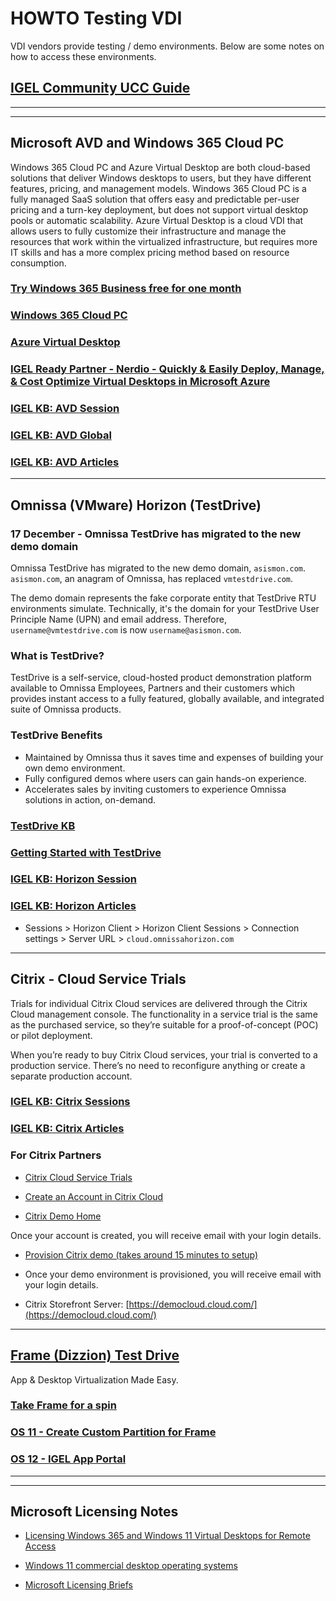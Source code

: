 # HOWTO Testing VDI

VDI vendors provide testing / demo environments. Below are some notes on how to access these environments.

<!---
## [IGEL Community UCC Guide](https://igel-community.github.io/IGEL-Docs-v02/Docs/HOWTO-UCC/)
-->

## [IGEL Community UCC Guide](HOWTO-UCC-Guide.md)

----------

-----

## Microsoft AVD and Windows 365 Cloud PC

Windows 365 Cloud PC and Azure Virtual Desktop are both cloud-based solutions that deliver Windows desktops to users, but they have different features, pricing, and management models. Windows 365 Cloud PC is a fully managed SaaS solution that offers easy and predictable per-user pricing and a turn-key deployment, but does not support virtual desktop pools or automatic scalability. Azure Virtual Desktop is a cloud VDI that allows users to fully customize their infrastructure and manage the resources that work within the virtualized infrastructure, but requires more IT skills and has a more complex pricing method based on resource consumption.

### [Try Windows 365 Business free for one month](https://www.microsoft.com/en-us/windows-365/business/windows-365-free-trial-b)

### [Windows 365 Cloud PC](https://www.microsoft.com/en-us/windows-365)

### [Azure Virtual Desktop](https://azure.microsoft.com/en-us/products/virtual-desktop)

### [IGEL Ready Partner - Nerdio - Quickly & Easily Deploy, Manage, & Cost Optimize Virtual Desktops in Microsoft Azure](https://getnerdio.com/)

### [IGEL KB: AVD Session](https://kb.igel.com/en/igel-os/11.10/avd-global)

### [IGEL KB: AVD Global](https://kb.igel.com/en/igel-os/11.10/avd-global)

### [IGEL KB: AVD Articles](https://kb.igel.com/en/igel-os/11.10/microsoft-azure-virtual-desktop-avd)

-----

## Omnissa (VMware) Horizon (TestDrive)

### 17 December - Omnissa TestDrive has migrated to the new demo domain

Omnissa TestDrive has migrated to the new demo domain, `asismon.com`. `asismon.com`, an anagram of Omnissa, has replaced `vmtestdrive.com`.

The demo domain represents the fake corporate entity that TestDrive RTU environments simulate. Technically, it's the domain for your TestDrive User Principle Name (UPN) and email address. Therefore, `username@vmtestdrive.com` is now `username@asismon.com`.

### What is TestDrive?

TestDrive is a self-service, cloud-hosted product demonstration platform available to Omnissa Employees, Partners and their customers which provides instant access to a fully featured, globally available, and integrated suite of Omnissa products.

### TestDrive Benefits

- Maintained by Omnissa thus it saves time and expenses of building your own demo environment.
- Fully configured demos where users can gain hands-on experience.
- Accelerates sales by inviting customers to experience Omnissa solutions in action, on-demand.

### [TestDrive KB](https://tdhelp.omnissa.com/hc/en-us/categories/28107641685523)

### [Getting Started with TestDrive](https://tdhelp.omnissa.com/hc/en-us)

### [IGEL KB: Horizon Session](https://kb.igel.com/en/igel-os/11.10/horizon-client-session)

### [IGEL KB: Horizon Articles](https://kb.igel.com/en/igel-os/11.10/vmware-horizon-1)

<!---
- OS 11: Sessions > Horizon Client > Horizon Client Sessions > Connection settings > Server URL > `horizon.discovery.vmware.com`
- OS 11: Sessions > Horizon Client > Horizon Client Sessions > Connection settings > Server URL > `horizon.vmtestdrive.com`
- OS 11: Sessions > Horizon Client > Horizon Client Sessions > Connection settings > Server URL > `horizon.td.omnissa.com`
-->

- Sessions > Horizon Client > Horizon Client Sessions > Connection settings > Server URL > `cloud.omnissahorizon.com`

-----

## Citrix  - Cloud Service Trials

Trials for individual Citrix Cloud services are delivered through the Citrix Cloud management console. The functionality in a service trial is the same as the purchased service, so they’re suitable for a proof-of-concept (POC) or pilot deployment.

When you’re ready to buy Citrix Cloud services, your trial is converted to a production service. There’s no need to reconfigure anything or create a separate production account.

### [IGEL KB: Citrix Sessions](https://kb.igel.com/en/igel-os/11.10/citrix-1)

### [IGEL KB: Citrix Articles](https://kb.igel.com/en/igel-os/11.10/citrix-1)

### For Citrix Partners

- [Citrix Cloud Service Trials](https://docs.citrix.com/en-us/citrix-cloud/overview/citrix-cloud-service-trials.html)

- [Create an Account in Citrix Cloud](https://www.citrix.com/welcome/create-account.html)

- [Citrix Demo Home](https://demo.citrix.com)

Once your account is created, you will receive email with your login details.

- [Provision Citrix demo (takes around 15 minutes to setup)](https://demo.citrix.com/provision)

- Once your demo environment is provisioned, you will receive email with your login details.

<!---
- Citrix Storefront Server: [https://demo.cloud.com/](https://demo.cloud.com/)
-->
- Citrix Storefront Server: [https://democloud.cloud.com/](https://democloud.cloud.com/)

-----

## [Frame (Dizzion) Test Drive](https://www.dizzion.com/)

App & Desktop Virtualization Made Easy.

### [Take Frame for a spin](https://www.dizzion.com/test-drive)

### [OS 11 - Create Custom Partition for Frame](https://github.com/IGEL-Community/IGEL-Custom-Partitions/tree/master/CP_Source/Apps/Frame)

### [OS 12 - IGEL App Portal](https://app.igel.com/#/api/frame)

-----

-----

## Microsoft Licensing Notes

- [Licensing Windows 365 and Windows 11 Virtual Desktops for
Remote Access](https://wwlpdocumentsearch.blob.core.windows.net/prodv2/Licensing_brief_PLT_Licensing%20Windows%20365%20and%20Windows%2011%20Virtual%20Desktops%20for%20Remote%20Access.pdf)

- [Windows 11 commercial desktop operating systems](https://wwlpdocumentsearch.blob.core.windows.net/prodv2/Windows_11_Commercial_Licensing_Guide.pdf)

- [Microsoft Licensing Briefs](https://www.microsoft.com/licensing/docs/view/Licensing-Briefs)